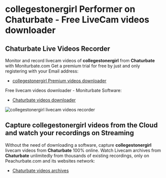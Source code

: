 # collegestonergirl Performer on Chaturbate - Free LiveCam videos downloader

## Chaturbate Live Videos Recorder

Monitor and record livecam videos of **collegestonergirl** from **Chaturbate** with Moniturbate.com
Get a premium trial for free by just and only registering with your Email address:
* [collegestonergirl Premium videos downloader](https://moniturbate.com/request-demo-licence-key.html)

Free livecam videos downloader - Moniturbate Software:
* [Chaturbate videos downloader](https://moniturbate.com/moniturbate-download-software.html)

![collegestonergirl livecam videos recorder](https://peachurnet.com/templates/moniturbate-software.png)


## Capture collegestonergirl videos from the Cloud and watch your recordings on Streaming

Without the need of downloading a software, capture **collegestonergirl** livecam videos from **Chaturbate** 100% online.
Watch Livecam archives from **Chaturbate** unlimitedly from thousands of existing recordings, only on Peachurbate.com and its websites network:
* [Chaturbate videos archives](https://peachurnet.com/)